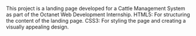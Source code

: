 This project is a landing page developed for a Cattle Management System as part of the Octanet Web Development Internship.
HTML5: For structuring the content of the landing page.
CSS3: For styling the page and creating a visually appealing design.
